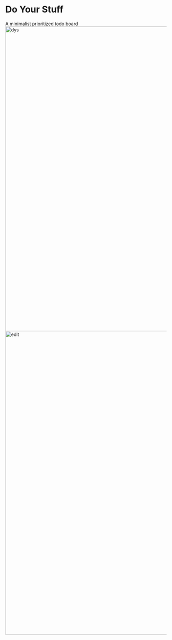 # Do Your Stuff

A minimalist prioritized todo board
<img width="949" alt="dys" src="https://github.com/niklas-gund/DoYourStuff/assets/94127121/23b91c6e-90de-4f72-b8fa-f7ce4b47f921">
<img width="946" alt="edit" src="https://github.com/niklas-gund/DoYourStuff/assets/94127121/c49d0336-797b-4b08-be43-f4a66186ad93">

